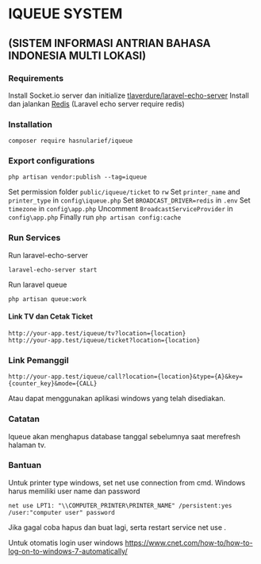 # IQUEUE SYSTEM 
## (SISTEM INFORMASI ANTRIAN BAHASA INDONESIA MULTI LOKASI)

### Requirements
Install Socket.io server dan initialize [tlaverdure/laravel-echo-server](https://github.com/tlaverdure/laravel-echo-server)
Install dan jalankan [Redis](https://redis.io/) (Laravel echo server require redis)

### Installation
```shell
composer require hasnularief/iqueue
```
### Export configurations
``` shell
php artisan vendor:publish --tag=iqueue
```
Set permission folder `public/iqueue/ticket` to `rw`
Set `printer_name` and `printer_type` in `config\iqueue.php`
Set `BROADCAST_DRIVER=redis` in `.env`
Set `timezone` in `config\app.php`
Uncomment `BroadcastServiceProvider` in `config\app.php`
Finally run `php artisan config:cache`

### Run Services
Run laravel-echo-server
```shell
laravel-echo-server start
```
Run laravel queue
```shell
php artisan queue:work
```

#### Link TV dan Cetak Ticket
    http://your-app.test/iqueue/tv?location={location}
    http://your-app.test/iqueue/ticket?location={location}

### Link Pemanggil
    http://your-app.test/iqueue/call?location={location}&type={A}&key={counter_key}&mode={CALL}
Atau dapat menggunakan aplikasi windows yang telah disediakan.

### Catatan
Iqueue akan menghapus database tanggal sebelumnya saat merefresh halaman tv.

### Bantuan
Untuk printer type windows, set net use connection from cmd. Windows harus memiliki user name dan password
```` shell
net use LPT1: "\\COMPUTER_PRINTER\PRINTER_NAME" /persistent:yes /user:"computer user" password
````
Jika gagal coba hapus dan buat lagi, serta restart service net use .

Untuk otomatis login user windows
https://www.cnet.com/how-to/how-to-log-on-to-windows-7-automatically/